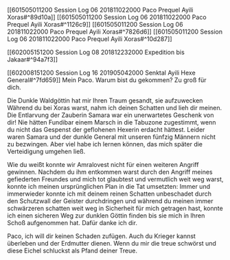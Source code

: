 [[601505011200 Session Log 06 201811022000 Paco Prequel Ayili Xoras#^89d10a]]
[[601505011200 Session Log 06 201811022000 Paco Prequel Ayili Xoras#^1126c9]]
[[601505011200 Session Log 06 201811022000 Paco Prequel Ayili Xoras#^7826d6]]
[[601505011200 Session Log 06 201811022000 Paco Prequel Ayili Xoras#^10d287]]

[[602005151200 Session Log 08 201812232000 Expedition bis Jakaar#^94a7f3]]


[[602008151200 Session Log 16 201905042000 Senktal Ayili Hexe General#^7fd659]]
Mein Paco. Warum bist du gekommen? Zu groß für dich. 

Die Dunkle Waldgöttin hat mir Ihren Traum gesandt, sie aufzuwecken Während du bei Xoras warst, nahm ich deinen Schatten und lieh dir meinen.  
Die Entlarvung der Zauberin Samara war ein unerwartetes Geschenk von dir! Nie hätten Fundibar einem Marsch in die Tabuzone zugestimmt, wenn du nicht das Gespenst der geflohenen Hexerin erdacht hättest. Leider waren Samara und der dunkle General mit unseren fünfzig Männern nicht zu bezwingen. Aber viel habe ich lernen können, das mich später die Verteidigung umgehen ließ.

Wie du weißt konnte wir Amralovest nicht für einen weiteren Angriff gewinnen. Nachdem du ihm entkommen warst durch den Angriff meines gefiederten Freundes und mich tot glaubtest und vermutlich weit weg warst, konnte ich meinen ursprünglichen Plan in die Tat umsetzten: Immer und immerwieder konnte ich mit deinem reinen Schatten unbeschadet durch den Schutzwall der Geister durchdringen und während du meinen immer schwärzeren schatten weit weg in Sicherheit für mich getragen hast, konnte ich einen sicheren Weg zur dunklen Göttin finden bis sie mich in Ihren Schoß aufgenommen hat. Dafür danke ich dir.

Paco, ich will dir keinen Schaden zufügen. Auch du Krieger kannst überleben und der Erdmutter dienen. Wenn du mir die treue schwörst und diese Eichel schluckst als Pfand deiner Treue.